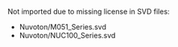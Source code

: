 Not imported due to missing license in SVD files:

 - Nuvoton/M051_Series.svd
 - Nuvoton/NUC100_Series.svd
